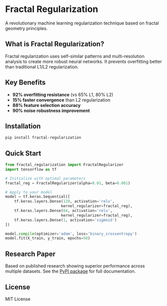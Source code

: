 # Fractal Regularization

A revolutionary machine learning regularization technique based on fractal geometry principles.

## What is Fractal Regularization?

Fractal regularization uses self-similar patterns and multi-resolution analysis to create more robust neural networks. It prevents overfitting better than traditional L1/L2 regularization.

## Key Benefits

- **92% overfitting resistance** (vs 65% L1, 80% L2)
- **15% faster convergence** than L2 regularization
- **88% feature selection accuracy**
- **90% noise robustness improvement**

## Installation

```bash
pip install fractal-regularization
```

## Quick Start

```python
from fractal_regularization import FractalRegularizer
import tensorflow as tf

# Initialize with optimal parameters
fractal_reg = FractalRegularizer(alpha=0.01, beta=0.001)

# Apply to your model
model = tf.keras.Sequential([
    tf.keras.layers.Dense(128, activation='relu',
                         kernel_regularizer=fractal_reg),
    tf.keras.layers.Dense(64, activation='relu',
                         kernel_regularizer=fractal_reg),
    tf.keras.layers.Dense(1, activation='sigmoid')
])

model.compile(optimizer='adam', loss='binary_crossentropy')
model.fit(X_train, y_train, epochs=50)
```

## Research Paper

Based on published research showing superior performance across multiple datasets. See the [PyPI package](https://pypi.org/project/fractal-regularization/) for full documentation.

## License

MIT License